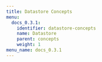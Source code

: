 ```yaml
---
title: Datastore Concepts
menu:
  docs_0.3.1:
    identifier: datastore-concepts
    name: Datastore
    parent: concepts
    weight: 1
menu_name: docs_0.3.1
---
```


